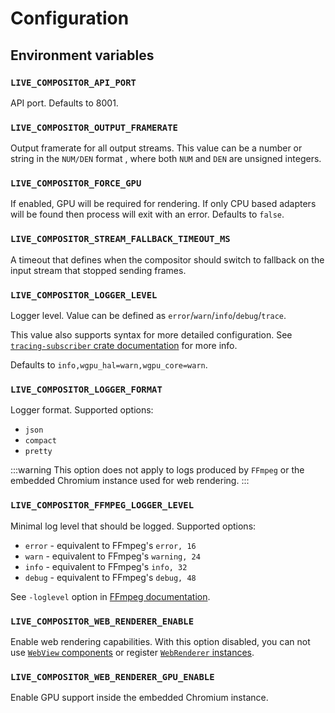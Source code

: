 # Configuration

## Environment variables

### `LIVE_COMPOSITOR_API_PORT`

API port. Defaults to 8001.

### `LIVE_COMPOSITOR_OUTPUT_FRAMERATE`

Output framerate for all output streams. This value can be a number or string in the `NUM/DEN` format , where both `NUM` and `DEN` are unsigned integers.

### `LIVE_COMPOSITOR_FORCE_GPU`

If enabled, GPU will be required for rendering. If only CPU based adapters will be found then process will exit with an error. Defaults to `false`.

### `LIVE_COMPOSITOR_STREAM_FALLBACK_TIMEOUT_MS`

A timeout that defines when the compositor should switch to fallback on the input stream that stopped sending frames.

### `LIVE_COMPOSITOR_LOGGER_LEVEL`

Logger level. Value can be defined as `error`/`warn`/`info`/`debug`/`trace`.

This value also supports syntax for more detailed configuration. See [`tracing-subscriber` crate documentation](https://docs.rs/tracing-subscriber/latest/tracing_subscriber/filter/struct.EnvFilter.html#example-syntax) for more info.

Defaults to `info,wgpu_hal=warn,wgpu_core=warn`.

### `LIVE_COMPOSITOR_LOGGER_FORMAT`

Logger format. Supported options:
- `json`
- `compact`
- `pretty`

:::warning
This option does not apply to logs produced by `FFmpeg` or the embedded Chromium instance used for web rendering.
:::

### `LIVE_COMPOSITOR_FFMPEG_LOGGER_LEVEL`

Minimal log level that should be logged. Supported options:
- `error` - equivalent to FFmpeg's `error, 16`
- `warn` - equivalent to FFmpeg's `warning, 24`
- `info` - equivalent to FFmpeg's `info, 32`
- `debug` - equivalent to FFmpeg's `debug, 48`
 

See `-loglevel` option in [FFmpeg documentation](https://ffmpeg.org/ffmpeg.html).

### `LIVE_COMPOSITOR_WEB_RENDERER_ENABLE`

Enable web rendering capabilities. With this option disabled, you can not use [`WebView` components](../api/components/WebView) or register [`WebRenderer` instances](../api/renderers/web).

### `LIVE_COMPOSITOR_WEB_RENDERER_GPU_ENABLE`

Enable GPU support inside the embedded Chromium instance.

